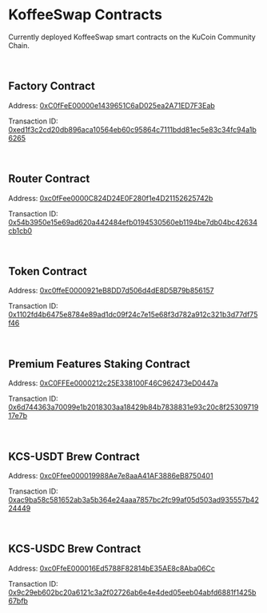 # KoffeeSwap Contracts

Currently deployed KoffeeSwap smart contracts on the KuCoin Community Chain.

<br>

## Factory Contract
Address: [0xC0fFeE00000e1439651C6aD025ea2A71ED7F3Eab](https://explorer.kcc.io/en/address/0xc0ffee00000e1439651c6ad025ea2a71ed7f3eab)

Transaction ID: [0xed1f3c2cd20db896aca10564eb60c95864c7111bdd81ec5e83c34fc94a1b6265](https://explorer.kcc.io/en/tx/0xed1f3c2cd20db896aca10564eb60c95864c7111bdd81ec5e83c34fc94a1b6265)

<br>

## Router Contract
Address: [0xc0fFee0000C824D24E0F280f1e4D21152625742b](https://explorer.kcc.io/en/address/0xc0ffee0000c824d24e0f280f1e4d21152625742b)

Transaction ID: [0x54b3950e15e69ad620a442484efb0194530560eb1194be7db04bc42634cb1cb0](https://explorer.kcc.io/en/tx/0x54b3950e15e69ad620a442484efb0194530560eb1194be7db04bc42634cb1cb0)

<br>

## Token Contract
Address: [0xc0ffeE0000921eB8DD7d506d4dE8D5B79b856157](https://explorer.kcc.io/en/address/0xc0ffeE0000921eB8DD7d506d4dE8D5B79b856157)

Transaction ID: [0x1102fd4b6475e8784e89ad1dc09f24c7e15e68f3d782a912c321b3d77df75f46](https://explorer.kcc.io/en/tx/0x1102fd4b6475e8784e89ad1dc09f24c7e15e68f3d782a912c321b3d77df75f46)

<br>

## Premium Features Staking Contract
Address: [0xC0FFEe0000212c25E338100F46C962473eD0447a](https://explorer.kcc.io/en/address/0xC0FFEe0000212c25E338100F46C962473eD0447a)

Transaction ID: [0x6d744363a70099e1b2018303aa18429b84b7838831e93c20c8f2530971917e7b](https://explorer.kcc.io/en/tx/0x6d744363a70099e1b2018303aa18429b84b7838831e93c20c8f2530971917e7b)

<br>

## KCS-USDT Brew Contract
Address: [0xc0Ffee000019988Ae7e8aaA41AF3886eB8750401](https://explorer.kcc.io/en/address/0xc0Ffee000019988Ae7e8aaA41AF3886eB8750401)

Transaction ID: [0xac9ba58c581652ab3a5b364e24aaa7857bc2fc99af05d503ad935557b4224449](https://explorer.kcc.io/en/tx/0xac9ba58c581652ab3a5b364e24aaa7857bc2fc99af05d503ad935557b4224449)

<br>

## KCS-USDC Brew Contract
Address: [0xc0FfeE000016Ed5788F82814bE35AE8c8Aba06Cc](https://explorer.kcc.io/en/address/0xc0FfeE000016Ed5788F82814bE35AE8c8Aba06Cc)

Transaction ID: [0x9c29eb602bc20a6121c3a2f02726ab6e4e4ded05eeb04abfd6881f1425b67bfb](https://explorer.kcc.io/en/tx/0x9c29eb602bc20a6121c3a2f02726ab6e4e4ded05eeb04abfd6881f1425b67bfb)
